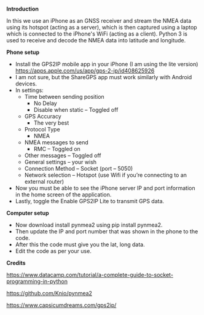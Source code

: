 ﻿**Introduction** 

In this we use an iPhone as an GNSS receiver and stream the NMEA data using its hotspot (acting as a server), which is then captured using a laptop which is connected to the iPhone's WiFi (acting as a client). Python 3 is used to receive and decode the NMEA data into latitude and longitude.

**Phone setup**

- Install the GPS2IP mobile app in your iPhone (I am using the lite version) <https://apps.apple.com/us/app/gps-2-ip/id408625926>
- I am not sure, but the ShareGPS app must work similarly with Android devices.
- In settings:
  - Time between sending position
    - No Delay
    - Disable when static – Toggled off
  - GPS Accuracy 
    - The very best 
  - Protocol Type 
    - NMEA
  - NMEA messages to send
    - RMC – Toggled on
  - Other messages – Toggled off
  - General settings – your wish
  - Connection Method – Socket (port – 5050)
  - Network selection – Hotspot (use Wifi if you’re connecting to an external router)
- Now you must be able to see the iPhone server IP and port information in the home screen of the application.
- Lastly, toggle the Enable GPS2IP Lite to transmit GPS data.

**Computer setup**

- Now download install pynmea2 using pip install pynmea2.
- Then update the IP and port number that was shown in the phone to the code.
- After this the code must give you the lat, long data.
- Edit the code as per your use.

**Credits** 

<https://www.datacamp.com/tutorial/a-complete-guide-to-socket-programming-in-python>

<https://github.com/Knio/pynmea2>

<https://www.capsicumdreams.com/gps2ip/>

